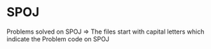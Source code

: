 # SPOJ
Problems solved on SPOJ
=> The files start with capital letters which indicate the Problem code on SPOJ
